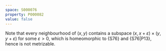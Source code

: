 ```yaml
---
space: S000076
property: P000082
value: false
---
```


Note that every neighbourhood of $(x,y)$ contains a subspace
$(x,x+\varepsilon)\times(y,y+\varepsilon)$ for some $\varepsilon>0$,
which is homeomorphic to {S76} and {S76|P13},
hence is not metrizable.
